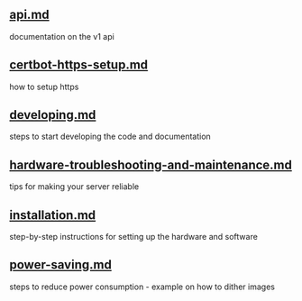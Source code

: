 ## [api.md](./api.md)

documentation on the v1 api

## [certbot-https-setup.md](./certbot-https-setup.md)

how to setup https

## [developing.md](./developing.md)

steps to start developing the code and documentation

## [hardware-troubleshooting-and-maintenance.md](./hardware-troubleshooting-and-maintenance.md)

tips for making your server reliable

## [installation.md](installation.md)

step-by-step instructions for setting up the hardware and software

## [power-saving.md](./power-saving.md)

steps to reduce power consumption - example on how to dither images

